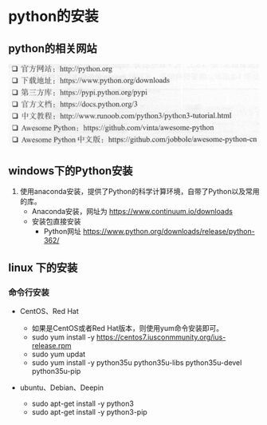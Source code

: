 # python的安装

## python的相关网站
![](img/01_python3相关环境.png)

## windows下的Python安装
1. 使用anaconda安装，提供了Python的科学计算环境，自带了Python以及常用的库。
    * Anaconda安装，网址为 https://www.continuum.io/downloads
    * 安装包直接安装
        * Python网址 https://www.python.org/downloads/release/python-362/
        
## linux 下的安装

### 命令行安装
* CentOS、Red Hat
    * 如果是CentOS或者Red Hat版本，则使用yum命令安装即可。
    * sudo yum install -y https://centos7.iusconmmunity.org/ius-release.rpm
    * sudo yum updat
    * sudo yum install -y python35u python35u-libs python35u-devel python35u-pip

* ubuntu、Debian、Deepin
    * sudo apt-get install -y python3
    * sudo apt-get install -y python3-pip














